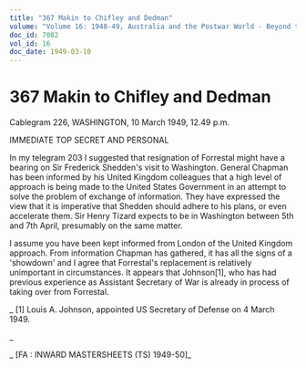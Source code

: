 ```yaml
---
title: "367 Makin to Chifley and Dedman"
volume: "Volume 16: 1948-49, Australia and the Postwar World - Beyond the Region"
doc_id: 7082
vol_id: 16
doc_date: 1949-03-10
---
```


# 367 Makin to Chifley and Dedman

Cablegram 226, WASHINGTON, 10 March 1949, 12.49 p.m.

IMMEDIATE TOP SECRET AND PERSONAL

In my telegram 203 I suggested that resignation of Forrestal might have a bearing on Sir Frederick Shedden's visit to Washington. General Chapman has been informed by his United Kingdom colleagues that a high level of approach is being made to the United States Government in an attempt to solve the problem of exchange of information. They have expressed the view that it is imperative that Shedden should adhere to his plans, or even accelerate them. Sir Henry Tizard expects to be in Washington between 5th and 7th April, presumably on the same matter.

I assume you have been kept informed from London of the United Kingdom approach. From information Chapman has gathered, it has all the signs of a 'showdown' and I agree that Forrestal's replacement is relatively unimportant in circumstances. It appears that Johnson[1], who has had previous experience as Assistant Secretary of War is already in process of taking over from Forrestal.

_ [1] Louis A. Johnson, appointed US Secretary of Defense on 4 March 1949.

_

_ [FA : INWARD MASTERSHEETS (TS) 1949-50]_
